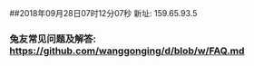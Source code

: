 ##2018年09月28日07时12分07秒 新址: 159.65.93.5
### 兔友常见问题及解答: https://github.com/wanggonging/d/blob/w/FAQ.md
